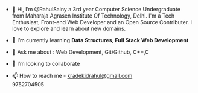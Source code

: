 - 👋 Hi, I’m @RahulSainy a 3rd year Computer Science Undergraduate from Maharaja Agrasen Institute Of Technology, Delhi. I'm a Tech Enthusiast, Front-end Web Developer and an          Open Source Contributer. I love to explore and learn about new domains.

- 🌱 I’m currently learning **Data Structures**, **Full Stack Web Development**
- 💬 Ask me about : Web Development, Git/Github, C++,C
- 💞️ I’m looking to collaborate 
- 📫 How to reach me - kradekidrahul@gmail.com  
                        9752704505
                        

<!---
RahulSainy/RahulSainy is a ✨ special ✨ repository because its `README.md` (this file) appears on your GitHub profile.
You can click the Preview link to take a look at your changes.
--->
